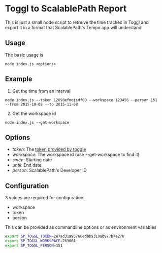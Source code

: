 # Toggl to ScalablePath Report
This is just a small node script to retreive the time tracked in Toggl and export it in a format that ScalablePath's Tempo app will understand

## Usage
The basic usage is

	node index.js <options>

## Example

1. Get the time from an interval
```
node index.js --token 12098efnojsdf00 --workspace 123456 --person 151 --from 2015-10-02 --to 2015-11-08
```

2. Get the workspace id
```
node index.js --get-workspace
```

## Options

- *token*: The [token provided by toggle](https://www.toggl.com/app/profile)
- *workspace*: The workspace id (use --get-workspace to find it)
- *since*: Starting date
- *until*: End date
- *person*: ScalablePath's Developer ID


## Configuration
3 values are required for configuration:
* workspace
* token
* person

This can be provided as commandline options or as environment variables

```bash
export SP_TOGGL_TOKEN=2e7ad31993766ed0b9310ab977b7e278
export SP_TOGGL_WORKSPACE=763001
export SP_TOGGL_PERSON=151
```


